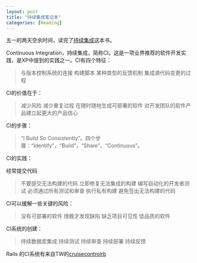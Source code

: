 ```yaml
---
layout: post
title: "持续集成笔记本"
categories: [Reading]
---
```

五一的两天空余时间，读完了<a href="http://www.amazon.com/Continuous-Integration-Improving-Addison-Wesley-Signature/dp/0321336380/ref=sr_11_1?ie=UTF8&amp;qid=1200534624&amp;sr=11-1">持续集成</a>这本书。

Continuous Integration，持续集成，简称CI。这是一项业界推荐的软件开发实践，是XP中提到的实践之一。CI有四个特征：

> 与版本控制系统的连接
> 构建脚本
> 某种类型的反馈机制
> 集成源代码变更的过程

CI的价值在于：

> 减少风险
> 减少重复过程
> 在随时随地生成可部署的软件
> 对开发团队的软件产品建立起更大的产品信心

CI的步骤：

> “I Build So Consistently”。四个步骤：“Identify”，“Build”，“Share”，“Continuous”。

CI的实践：

经常提交代码
> 不要提交无法构建的代码
> 立即修复无法集成的构建
> 编写自动化的开发者测试
> 必须通过所有测试和审查
> 执行私有构建
> 避免签出无法构建的代码

CI可以缓解一些关键的风险：
> 没有可部署的软件
> 很晚才发现缺陷
> 缺乏项目可见性
> 低品质的软件

CI系统的创建：
> 持续数据库集成
> 持续测试
> 持续审查
> 持续部署
> 持续反馈

Rails 的CI系统有来自TW的<a href="http://cruisecontrolrb.thoughtworks.com/">cruisecontrolrb</a>
